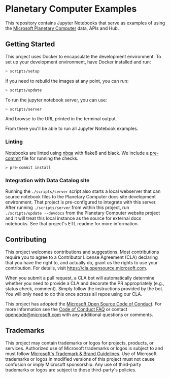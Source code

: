 # Planetary Computer Examples

This repository contains Jupyter Notebooks that serve as examples of using the [Microsoft Planetary Computer](https://planetarycomputer.microsoft.com) data, APIs and Hub.

## Getting Started

This project uses Docker to encapsulate the development environment. To set up your development
environment, have Docker installed and run:

```sh
> scripts/setup
```

If you need to rebuild the images at any point, you
can run:

```sh
> scripts/update
```

To run the jupyter notebook server, you can use:

```sh
> scripts/server
```

And browse to the URL printed in the terminal output.

From there you'll be able to run all Jupyter Notebook examples.

### Linting

Notebooks are linted using [nbqa](https://nbqa.readthedocs.io/en/latest/) with flake8 and black.
We include a [pre-commit](https://pre-commit.com/) file for running the checks.

```
> pre-commit install
```


### Integration with Data Catalog site

Running the `./scripts/server` script also starts a local webserver that can
source notebook files to the Planetary Computer docs site development
environment. That project is pre-configured to integrate with this server.
After running `./scripts/server` from within this project, run
`./scripts/update --devdocs` from the Planetary Computer website project and
it will treat this local instance as the source for external docs notebooks.
See that project's ETL readme for more information.

## Contributing

This project welcomes contributions and suggestions.  Most contributions require you to agree to a
Contributor License Agreement (CLA) declaring that you have the right to, and actually do, grant us
the rights to use your contribution. For details, visit <https://cla.opensource.microsoft.com>.

When you submit a pull request, a CLA bot will automatically determine whether you need to provide
a CLA and decorate the PR appropriately (e.g., status check, comment). Simply follow the instructions
provided by the bot. You will only need to do this once across all repos using our CLA.

This project has adopted the [Microsoft Open Source Code of Conduct](https://opensource.microsoft.com/codeofconduct/).
For more information see the [Code of Conduct FAQ](https://opensource.microsoft.com/codeofconduct/faq/) or
contact [opencode@microsoft.com](mailto:opencode@microsoft.com) with any additional questions or comments.

## Trademarks

This project may contain trademarks or logos for projects, products, or services. Authorized use of Microsoft
trademarks or logos is subject to and must follow
[Microsoft's Trademark & Brand Guidelines](https://www.microsoft.com/en-us/legal/intellectualproperty/trademarks/usage/general).
Use of Microsoft trademarks or logos in modified versions of this project must not cause confusion or imply Microsoft sponsorship.
Any use of third-party trademarks or logos are subject to those third-party's policies.
